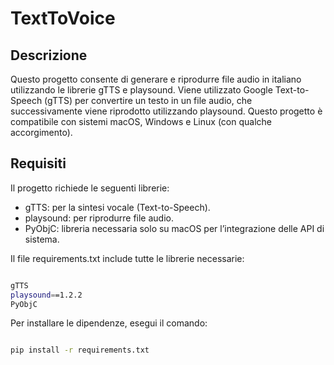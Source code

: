 # TextToVoice

## Descrizione

Questo progetto consente di generare e riprodurre file audio in italiano utilizzando le librerie gTTS e playsound. Viene utilizzato Google Text-to-Speech (gTTS) per convertire un testo in un file audio, che successivamente viene riprodotto utilizzando playsound. Questo progetto è compatibile con sistemi macOS, Windows e Linux (con qualche accorgimento).

## Requisiti

Il progetto richiede le seguenti librerie:

- gTTS: per la sintesi vocale (Text-to-Speech).
- playsound: per riprodurre file audio.
- PyObjC: libreria necessaria solo su macOS per l’integrazione delle API di sistema.

Il file requirements.txt include tutte le librerie necessarie:

```sh

gTTS
playsound==1.2.2
PyObjC
```

Per installare le dipendenze, esegui il comando:

```sh

pip install -r requirements.txt

```